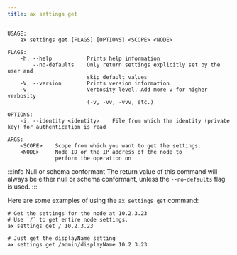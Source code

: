 ```yaml
---
title: ax settings get
---
```


```text title="Get settings from a node"
USAGE:
    ax settings get [FLAGS] [OPTIONS] <SCOPE> <NODE>

FLAGS:
    -h, --help           Prints help information
        --no-defaults    Only return settings explicitly set by the user and
                         skip default values
    -V, --version        Prints version information
    -v                   Verbosity level. Add more v for higher verbosity
                         (-v, -vv, -vvv, etc.)

OPTIONS:
    -i, --identity <identity>    File from which the identity (private key) for authentication is read

ARGS:
    <SCOPE>    Scope from which you want to get the settings.
    <NODE>     Node ID or the IP address of the node to
               perform the operation on
```

:::info Null or schema conformant
The return value of this command will always be either null or schema conformant, unless the `--no-defaults` flag is used.
:::

Here are some examples of using the `ax settings get` command:

```text title="Example Usage"
# Get the settings for the node at 10.2.3.23
# Use `/` to get entire node settings.
ax settings get / 10.2.3.23

# Just get the displayName setting
ax settings get /admin/displayName 10.2.3.23
```

